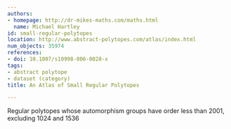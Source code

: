 ```yaml
---
authors:
- homepage: http://dr-mikes-maths.com/maths.html
  name: Michael Hartley
id: small-regular-polytopes
location: http://www.abstract-polytopes.com/atlas/index.html
num_objects: 35974
references:
- doi: 10.1007/s10998-006-0028-x
tags:
- abstract polytope
- dataset (category)
title: An Atlas of Small Regular Polytopes

---
```


Regular polytopes whose automorphism groups have order less than 2001, excluding 1024 and 1536
